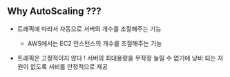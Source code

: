 ## Why AutoScaling ???

- 트래픽에 따라서 자동으로 서버의 개수를 조절해주는 기능
  - AWS에서는 EC2 인스턴스의 개수를 조절해주는 기능 

- 트래픽은 고정적이지 않다 ! 서버의 최대용량을 무작정 늘릴 수 없기에 낭비 되는 자원이 없도록 서비를 안정적으로 제공

